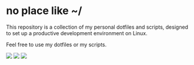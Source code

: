 # no place like ~/

This repository is a collection of my personal dotfiles and scripts, designed to set up a productive development environment on Linux.

Feel free to use my dotfiles or my scripts.


<img src="https://github.com/homemlinux/dotfiles/blob/main/screenshots/i3.png"/>
<img src="https://github.com/homemlinux/dotfiles/blob/main/screenshots/vim.png"/>
<img src="https://github.com/homemlinux/dotfiles/blob/main/screenshots/tmux.png"/>
